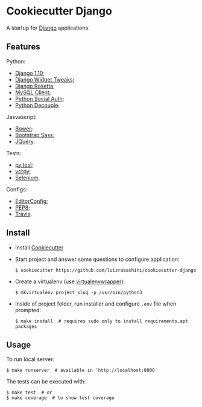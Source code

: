 Cookiecutter Django
===================

A startup for [Django](https://www.djangoproject.com/) applications.


Features
--------

Python:

- [Django 1.10](https://docs.djangoproject.com/en/1.10/);
- [Django Widget Tweaks](https://github.com/kmike/django-widget-tweaks);
- [Django Rosetta](http://django-rosetta.readthedocs.io/en/latest/);
- [MySQL Client](https://docs.djangoproject.com/en/1.10/ref/databases/#mysql-db-api-drivers);
- [Python Social Auth](http://python-social-auth-docs.readthedocs.io/en/latest/);
- [Python Decouple](https://pypi.python.org/pypi/python-decouple).

Jasvascript:

- [Bower](https://bower.io/);
- [Bootstrap Sass](https://github.com/twbs/bootstrap-sass);
- [JQuery](https://jquery.com/download/).

Tests:
- [py.test](http://doc.pytest.org/en/latest/);
- [vcrpy](https://vcrpy.readthedocs.io/en/latest/);
- [Selenium](http://selenium-python.readthedocs.io/).

Configs:

- [EditorConfig](http://editorconfig.org/);
- [PEP8](https://www.python.org/dev/peps/pep-0008/);
- [Travis](https://docs.travis-ci.com/).


Install
-------

- Install [Cookiecutter](https://github.com/audreyr/cookiecutter)
- Start project and answer some questions to configure application:

    `$ cookiecutter https://github.com/luizrabachini/cookiecutter-django`

- Create a virtualenv (use [virtualenvwrapper](https://virtualenvwrapper.readthedocs.org/en/latest/)):

    `$ mkvirtualenv project_slug -p /usr/bin/python3`

- Inside of project folder, run installer and configure `.env` file when prompted:

    `$ make install  # requires sudo only to install requirements.apt packages`


Usage
-----

To run local server:

    $ make runserver  # available in `http://localhost:8000`

The tests can be executed with:

    $ make test  # or
    $ make coverage  # to show test coverage
